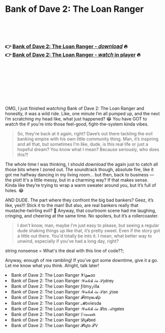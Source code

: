 <h1>Bank of Dave 2: The Loan Ranger</h1>

<br><br><br>

<h3>👉 <a href="https://Wades-deblaterctha1975.github.io/dblorkdmio/">Bank of Dave 2: The Loan Ranger - 𝘥𝘰𝘸𝘯𝘭𝘰𝘢𝘥</a> 🔥<br>
👉 <a href="https://Wades-deblaterctha1975.github.io/dblorkdmio/">Bank of Dave 2: The Loan Ranger - 𝘸𝘢𝘵𝘤𝘩 in player</a> 🔥
</h3>



<br><br><br><br><br><br><br>


OMG, I just finished 𝘸𝘢𝘵𝘤𝘩𝘪𝘯𝘨 Bank of Dave 2: The Loan Ranger and honestly, it was a wild ride. Like, one minute I’m all pumped up, and the next I’m scratching my head like, what just happened? 😂 You have GOT to 𝘸𝘢𝘵𝘤𝘩 the   if you're into those feel-good, fight-the-system kinda vibes.

> So, they're back at it again, right? Dave’s out there tackling the evil banking empire with his own little community thing. Man, it’s inspiring and all that, but sometimes I’m like, dude, is this real life or just a hopeful dream? You know what I mean? Because seriously, who does this?!

The whole time I was thinking, I should 𝘥𝘰𝘸𝘯𝘭𝘰𝘢𝘥 the   again just to catch all those bits where I zoned out. The soundtrack though, absolute fire, like it got me halfway dancing in my living room… but then, back to business — the plot! It's a little messy, but in a charming way? If that makes sense. Kinda like they’re trying to wrap a warm sweater around you, but it’s full of holes. 😂

AND DUDE. The part where they confront the big bad bankers? Geez, it’s like, yes!!! Stick it to the man! But also, are real bankers really that mustache-twirling evil? 🤔 Anyway, that courtroom scene had me laughing, cringing, and cheering at the same time. No spoilers, but it’s a rollercoaster.

> I don't know, man, maybe I'm just easy to please, but seeing a regular dude shaking things up like that, it’s pretty sweet. Even if the story got a little out there. You'd totally be into it. I mean, what better way to unwind, especially if you’ve had a long day, right?

string nonsense = What's the deal with this line of code??;

Anyway, enough of me rambling! If you’ve got some downtime, give it a go. Let me know what you think. Alright, talk later!

<li>Bank of Dave 2: The Loan Ranger 𝓥ų𝓶𝗈𝗈</li>
<li>Bank of Dave 2: The Loan Ranger 𝒲𝒶𝓉𝒸𝒽 𝒾𝓃 𝒮𝗒𝖽𝗇𝖾𝗒</li>
<li>Bank of Dave 2: The Loan Ranger ƒ𝗂𝗅𝗆𝗒𝓏𝗂𝗅𝗅𝖆</li>
<li>Bank of Dave 2: The Loan Ranger 𝒲𝒶𝓉𝒸𝒽 𝒾𝓃 𝒮𝖺𝗇 𝒥𝗈𝗌𝖾</li>
<li>Bank of Dave 2: The Loan Ranger 𝓕𝗂𝗅𝗆𝗒𝗐𝓐ρ</li>
<li>Bank of Dave 2: The Loan Ranger 𝓜𝗈ν𝗂𝖾𝗌ԁ𝖆</li>
<li>Bank of Dave 2: The Loan Ranger 𝒲𝒶𝓉𝒸𝒽 𝒾𝓃 𝓛𝗈𝗌 𝒜𝗇𝗀𝖾𝗅𝖾𝗌</li>
<li>Bank of Dave 2: The Loan Ranger 𝙿𝑒𝒶𝒸𝓸𝐜𝗄</li>
<li>Bank of Dave 2: The Loan Ranger 𝓓ų𝓫𝖻𝖾𝖽</li>
<li>Bank of Dave 2: The Loan Ranger 𝓟𝗅ų𝗍𝗈 𝓣𝖵</li>
